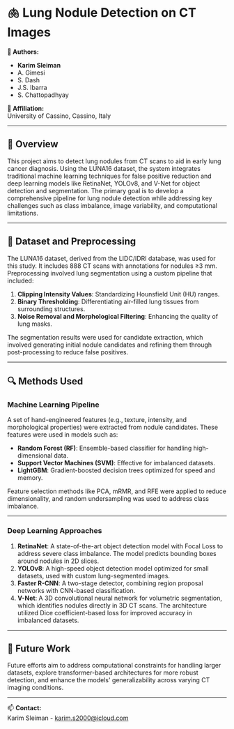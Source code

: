 # 🫁 Lung Nodule Detection on CT Images

**🚀 Authors:**  
- **Karim Sleiman**
- A. Gimesi  
- S. Dash  
- J.S. Ibarra  
- S. Chattopadhyay  

**📍 Affiliation:**  
University of Cassino, Cassino, Italy  

---

## 🌟 Overview  
This project aims to detect lung nodules from CT scans to aid in early lung cancer diagnosis. Using the LUNA16 dataset, the system integrates traditional machine learning techniques for false positive reduction and deep learning models like RetinaNet, YOLOv8, and V-Net for object detection and segmentation. The primary goal is to develop a comprehensive pipeline for lung nodule detection while addressing key challenges such as class imbalance, image variability, and computational limitations.

---

## 📂 Dataset and Preprocessing  
The LUNA16 dataset, derived from the LIDC/IDRI database, was used for this study. It includes 888 CT scans with annotations for nodules ≥3 mm. Preprocessing involved lung segmentation using a custom pipeline that included:
1. **Clipping Intensity Values**: Standardizing Hounsfield Unit (HU) ranges.
2. **Binary Thresholding**: Differentiating air-filled lung tissues from surrounding structures.
3. **Noise Removal and Morphological Filtering**: Enhancing the quality of lung masks.

The segmentation results were used for candidate extraction, which involved generating initial nodule candidates and refining them through post-processing to reduce false positives.

---

## 🔍 Methods Used  

### **Machine Learning Pipeline**  
A set of hand-engineered features (e.g., texture, intensity, and morphological properties) were extracted from nodule candidates. These features were used in models such as:
- **Random Forest (RF)**: Ensemble-based classifier for handling high-dimensional data.
- **Support Vector Machines (SVM)**: Effective for imbalanced datasets.
- **LightGBM**: Gradient-boosted decision trees optimized for speed and memory.

Feature selection methods like PCA, mRMR, and RFE were applied to reduce dimensionality, and random undersampling was used to address class imbalance.

---

### **Deep Learning Approaches**  
1. **RetinaNet**: A state-of-the-art object detection model with Focal Loss to address severe class imbalance. The model predicts bounding boxes around nodules in 2D slices.
2. **YOLOv8**: A high-speed object detection model optimized for small datasets, used with custom lung-segmented images.
3. **Faster R-CNN**: A two-stage detector, combining region proposal networks with CNN-based classification.
4. **V-Net**: A 3D convolutional neural network for volumetric segmentation, which identifies nodules directly in 3D CT scans. The architecture utilized Dice coefficient-based loss for improved accuracy in imbalanced datasets.

---

## 📌 Future Work  
Future efforts aim to address computational constraints for handling larger datasets, explore transformer-based architectures for more robust detection, and enhance the models' generalizability across varying CT imaging conditions.

---

📫 **Contact:**  
Karim Sleiman - karim.s2000@icloud.com  
